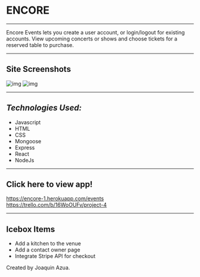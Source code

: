 
# **ENCORE**
----------
Encore Events lets you create a user account, or login/logout for existing accounts. View upcoming concerts or shows and choose tickets for a reserved table to purchase. 

----------
## **Site Screenshots** 
![img](https://i.imgur.com/3nKpCtE.png)
![img](https://i.imgur.com/VjYrjL3.png)

----------
## *Technologies Used:*
- Javascript
- HTML
- CSS
- Mongoose
- Express
- React
- NodeJs

----------
##  **Click here to view app!**

https://encore-1.herokuapp.com/events
https://trello.com/b/16WoOUFv/project-4

---------
##  **Icebox Items**
- Add a kitchen to the venue
- Add a contact owner page
- Integrate Stripe API for checkout 

Created by Joaquin Azua.
